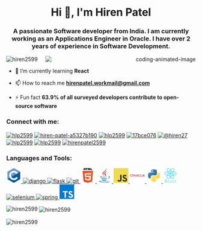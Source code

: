 <h1 align="center">Hi 👋, I'm Hiren Patel</h1>
<h3 align="center">A passionate Software developer from India. I am currently working as an Applications Engineer in Oracle. I have over 2 years of experience in Software Development.</h3>
<p align="right"> <img align="right" alt="coding-animated-image" width="400" src="https://cdn.dribbble.com/users/1162077/screenshots/3848914/programmer.gif" /> <p>
<p align="left"> <img src="https://komarev.com/ghpvc/?username=hiren2599&label=Profile%20views&color=0e75b6&style=flat" alt="hiren2599" /> </p>

- 🌱 I’m currently learning **React**

- 📫 How to reach me **hirenpatel.workmail@gmail.com**

- ⚡ Fun fact **63.9% of all surveyed developers contribute to open-source software**

<h3 align="left">Connect with me:</h3>
<p align="left">
<a href="https://www.leetcode.com/hlp2599" target="blank"><img align="center" src="https://raw.githubusercontent.com/rahuldkjain/github-profile-readme-generator/master/src/images/icons/Social/leet-code.svg" alt="hlp2599" height="30" width="40" /></a>
<a href="https://www.linkedin.com/in/hiren-patel-software-engineer/" target="blank"><img align="center" src="https://raw.githubusercontent.com/rahuldkjain/github-profile-readme-generator/master/src/images/icons/Social/linked-in-alt.svg" alt="hiren-patel-a5327b190" height="30" width="40" /></a>
<a href="https://www.codechef.com/users/hlp2599" target="blank"><img align="center" src="https://cdn.jsdelivr.net/npm/simple-icons@3.1.0/icons/codechef.svg" alt="hlp2599" height="30" width="40" /></a>
<a href="https://www.hackerrank.com/17bce076" target="blank"><img align="center" src="https://raw.githubusercontent.com/rahuldkjain/github-profile-readme-generator/master/src/images/icons/Social/hackerrank.svg" alt="17bce076" height="30" width="40" /></a>
<a href="https://www.hackerearth.com/@hiren27" target="blank"><img align="center" src="https://raw.githubusercontent.com/rahuldkjain/github-profile-readme-generator/master/src/images/icons/Social/hackerearth.svg" alt="@hiren27" height="30" width="40" /></a>
<a href="https://codeforces.com/profile/hlp2599" target="blank"><img align="center" src="https://raw.githubusercontent.com/rahuldkjain/github-profile-readme-generator/master/src/images/icons/Social/codeforces.svg" alt="hlp2599" height="30" width="40" /></a>
<a href="https://kaggle.com/hlp2599" target="blank"><img align="center" src="https://raw.githubusercontent.com/rahuldkjain/github-profile-readme-generator/master/src/images/icons/Social/kaggle.svg" alt="hlp2599" height="30" width="40" /></a>
<a href="https://instagram.com/hirenpatel2599" target="blank"><img align="center" src="https://raw.githubusercontent.com/rahuldkjain/github-profile-readme-generator/master/src/images/icons/Social/instagram.svg" alt="hirenpatel2599" height="30" width="40" /></a>
</p>

<h3 align="left">Languages and Tools:</h3>
<p align="left"> <a href="https://www.cprogramming.com/" target="_blank" rel="noreferrer"> <img src="https://raw.githubusercontent.com/devicons/devicon/master/icons/c/c-original.svg" alt="c" width="40" height="40"/> </a> <a href="https://www.djangoproject.com/" target="_blank" rel="noreferrer"> <img src="https://cdn.worldvectorlogo.com/logos/django.svg" alt="django" width="40" height="40"/> </a> <a href="https://flask.palletsprojects.com/" target="_blank" rel="noreferrer"> <img src="https://www.vectorlogo.zone/logos/pocoo_flask/pocoo_flask-icon.svg" alt="flask" width="40" height="40"/> </a> <a href="https://git-scm.com/" target="_blank" rel="noreferrer"> <img src="https://www.vectorlogo.zone/logos/git-scm/git-scm-icon.svg" alt="git" width="40" height="40"/> </a> <a href="https://www.w3.org/html/" target="_blank" rel="noreferrer"> <img src="https://raw.githubusercontent.com/devicons/devicon/master/icons/html5/html5-original-wordmark.svg" alt="html5" width="40" height="40"/> </a> <a href="https://www.java.com" target="_blank" rel="noreferrer"> <img src="https://raw.githubusercontent.com/devicons/devicon/master/icons/java/java-original.svg" alt="java" width="40" height="40"/> </a> <a href="https://developer.mozilla.org/en-US/docs/Web/JavaScript" target="_blank" rel="noreferrer"> <img src="https://raw.githubusercontent.com/devicons/devicon/master/icons/javascript/javascript-original.svg" alt="javascript" width="40" height="40"/> </a> <a href="https://www.oracle.com/" target="_blank" rel="noreferrer"> <img src="https://raw.githubusercontent.com/devicons/devicon/master/icons/oracle/oracle-original.svg" alt="oracle" width="40" height="40"/> </a> <a href="https://www.python.org" target="_blank" rel="noreferrer"> <img src="https://raw.githubusercontent.com/devicons/devicon/master/icons/python/python-original.svg" alt="python" width="40" height="40"/> </a> <a href="https://reactjs.org/" target="_blank" rel="noreferrer"> <img src="https://raw.githubusercontent.com/devicons/devicon/master/icons/react/react-original-wordmark.svg" alt="react" width="40" height="40"/> </a> <a href="https://www.selenium.dev" target="_blank" rel="noreferrer"> <img src="https://raw.githubusercontent.com/detain/svg-logos/780f25886640cef088af994181646db2f6b1a3f8/svg/selenium-logo.svg" alt="selenium" width="40" height="40"/> </a> <a href="https://spring.io/" target="_blank" rel="noreferrer"> <img src="https://www.vectorlogo.zone/logos/springio/springio-icon.svg" alt="spring" width="40" height="40"/> </a> <a href="https://www.typescriptlang.org/" target="_blank" rel="noreferrer"> <img src="https://raw.githubusercontent.com/devicons/devicon/master/icons/typescript/typescript-original.svg" alt="typescript" width="40" height="40"/> </a> </p>

<p><img align="left" src="https://github-readme-stats.vercel.app/api/top-langs?username=hiren2599&show_icons=true&locale=en&layout=compact" alt="hiren2599" /></p>

<p>&nbsp;<img align="center" src="https://github-readme-stats.vercel.app/api?username=hiren2599&show_icons=true&locale=en" alt="hiren2599" /></p>

<p><img align="center" src="https://github-readme-streak-stats.herokuapp.com/?user=hiren2599&" alt="hiren2599" /></p>
